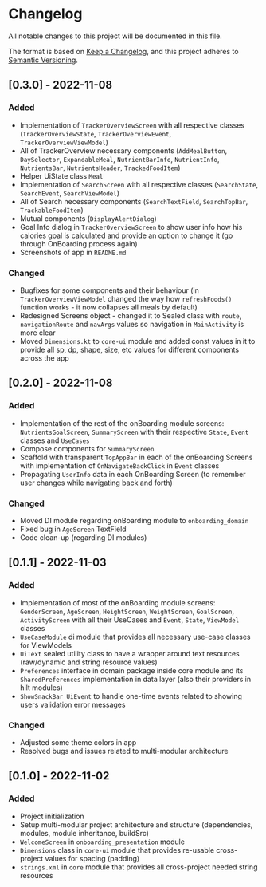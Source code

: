 # Changelog

All notable changes to this project will be documented in this file.

The format is based on [Keep a Changelog](https://keepachangelog.com/en/1.0.0/),
and this project adheres to [Semantic Versioning](https://semver.org/spec/v2.0.0.html).

## [0.3.0] - 2022-11-08
### Added
* Implementation of `TrackerOverviewScreen` with all respective classes (`TrackerOverviewState`, `TrackerOverviewEvent`, `TrackerOverviewViewModel`)
* All of TrackerOverview necessary components (`AddMealButton`, `DaySelector`, `ExpandableMeal`, `NutrientBarInfo`, `NutrientInfo`, `NutrientsBar`, `NutrientsHeader`, `TrackedFoodItem`)
* Helper UiState class `Meal`
* Implementation of `SearchScreen` with all respective classes (`SearchState`, `SearchEvent`, `SearchViewModel`)
* All of Search necessary components (`SearchTextField`, `SearchTopBar`, `TrackableFoodItem`)
* Mutual components (`DisplayAlertDialog`)
* Goal Info dialog in `TrackerOverviewScreen` to show user info how his calories goal is calculated and provide an option to change it (go through OnBoarding process again)
* Screenshots of app in `README.md`

### Changed
* Bugfixes for some components and their behaviour (in `TrackerOverviewViewModel` changed the way how `refreshFoods()` function works - it now collapses all meals by default)
* Redesigned Screens object - changed it to Sealed class with `route`, `navigationRoute` and `navArgs` values so navigation in `MainActivity` is more clear
* Moved `Dimensions.kt` to `core-ui` module and added const values in it to provide all sp, dp, shape, size, etc values for different components across the app

## [0.2.0] - 2022-11-08

### Added
* Implementation of the rest of the onBoarding module screens: `NutrientsGoalScreen`, `SummaryScreen` with their respective `State`, `Event` classes and `UseCases`
* Compose components for `SummaryScreen`
* Scaffold with transparent `TopAppBar` in each of the onBoarding Screens with implementation of `OnNavigateBackClick` in `Event` classes
* Propagating `UserInfo` data in each OnBoarding Screen (to remember user changes while navigating back and forth)

### Changed
* Moved DI module regarding onBoarding module to `onboarding_domain`
* Fixed bug in `AgeScreen` TextField
* Code clean-up (regarding DI modules)

## [0.1.1] - 2022-11-03

### Added
* Implementation of most of the onBoarding module screens: `GenderScreen`, `AgeScreen`, `HeightScreen`, `WeightScreen`, `GoalScreen`, `ActivityScreen` with all their UseCases and `Event`, `State`, `ViewModel` classes
* `UseCaseModule` di module that provides all necessary use-case classes for ViewModels
* `UiText` sealed utility class to have a wrapper around text resources (raw/dynamic and string resource values)
* `Preferences` interface in domain package inside core module and its `SharedPreferences` implementation in data layer (also their providers in hilt modules)
* `ShowSnackBar UiEvent` to handle one-time events related to showing users validation error messages

### Changed
* Adjusted some theme colors in app
* Resolved bugs and issues related to multi-modular architecture

## [0.1.0] - 2022-11-02

### Added
* Project initialization
* Setup multi-modular project architecture and structure (dependencies, modules, module inheritance, buildSrc)
* `WelcomeScreen` in `onboarding_presentation` module
* `Dimensions` class in `core-ui` module that provides re-usable cross-project values for spacing (padding)
* `strings.xml` in `core` module that provides all cross-project needed string resources 